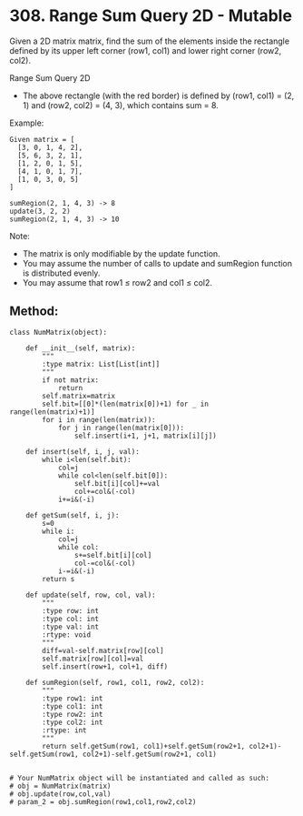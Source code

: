 # 308. Range Sum Query 2D - Mutable

Given a 2D matrix matrix, find the sum of the elements inside the rectangle defined by its upper left corner (row1, col1) and lower right corner (row2, col2).

Range Sum Query 2D
- The above rectangle (with the red border) is defined by (row1, col1) = (2, 1) and (row2, col2) = (4, 3), which contains sum = 8.

Example:

    Given matrix = [
      [3, 0, 1, 4, 2],
      [5, 6, 3, 2, 1],
      [1, 2, 0, 1, 5],
      [4, 1, 0, 1, 7],
      [1, 0, 3, 0, 5]
    ]
    
    sumRegion(2, 1, 4, 3) -> 8
    update(3, 2, 2)
    sumRegion(2, 1, 4, 3) -> 10

Note:
- The matrix is only modifiable by the update function.
- You may assume the number of calls to update and sumRegion function is distributed evenly.
- You may assume that row1 ≤ row2 and col1 ≤ col2.

## Method:

    class NumMatrix(object):
    
        def __init__(self, matrix):
            """
            :type matrix: List[List[int]]
            """
            if not matrix:
                return
            self.matrix=matrix
            self.bit=[[0]*(len(matrix[0])+1) for _ in range(len(matrix)+1)]
            for i in range(len(matrix)):
                for j in range(len(matrix[0])):
                    self.insert(i+1, j+1, matrix[i][j])
                    
        def insert(self, i, j, val):
            while i<len(self.bit):
                col=j
                while col<len(self.bit[0]):
                    self.bit[i][col]+=val
                    col+=col&(-col)
                i+=i&(-i)
                
        def getSum(self, i, j):
            s=0
            while i:
                col=j
                while col:
                    s+=self.bit[i][col]
                    col-=col&(-col)
                i-=i&(-i)
            return s
    
        def update(self, row, col, val):
            """
            :type row: int
            :type col: int
            :type val: int
            :rtype: void
            """
            diff=val-self.matrix[row][col]
            self.matrix[row][col]=val
            self.insert(row+1, col+1, diff)
    
        def sumRegion(self, row1, col1, row2, col2):
            """
            :type row1: int
            :type col1: int
            :type row2: int
            :type col2: int
            :rtype: int
            """
            return self.getSum(row1, col1)+self.getSum(row2+1, col2+1)-self.getSum(row1, col2+1)-self.getSum(row2+1, col1)
    
    
    # Your NumMatrix object will be instantiated and called as such:
    # obj = NumMatrix(matrix)
    # obj.update(row,col,val)
    # param_2 = obj.sumRegion(row1,col1,row2,col2)